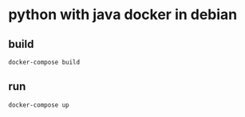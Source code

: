 # python with java docker in debian

## build

```shell
docker-compose build
```

## run

```shell
docker-compose up
```
